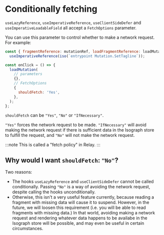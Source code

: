 # Conditionally fetching

`useLazyReference`, `useImperativeReference`, `useClientSideDefer` and `useImperativeLoadableField` all accept a `FetchOptions` parameter.

You can use this parameter to control whether to make a network request. For example:

```jsx
const { fragmentReference: mutationRef, loadFragmentReference: loadMutation } =
  useImperativeReference(iso(`entrypoint Mutation.SetTagline`));

const onClick = () => {
  loadMutation(
    // parameters
    {},
    // FetchOptions
    {
      shouldFetch: 'Yes',
    },
  );
};
```

`shouldFetch` can be `"Yes"`, `"No"` or `"IfNecessary"`.

`"Yes"` forces the network request to be made. `"IfNecessary"` will avoid making the network request if there is sufficient data in the Isograph store to fulfill the request, and `"No"` will not make the network request.

:::note
This is called a "fetch policy" in Relay.
:::

## Why would I want `shouldFetch`: `"No"`?

Two reasons:

- The hooks `useLazyReference` and `useClientSideDefer` cannot be called conditionally. Passing `"No"` is a way of avoiding the network request, despite calling the hooks unconditionally.
- Otherwise, this isn't a very useful feature currently, because reading a fragment with missing data will cause it to suspend. However, in the future, we will loosen this requirement (i.e. you will be able to read fragments with missing data.) In that world, avoiding making a network request and rendering whatever data happens to be availabe in the Isograph store will be possible, and may even be useful in certain circumstances.
